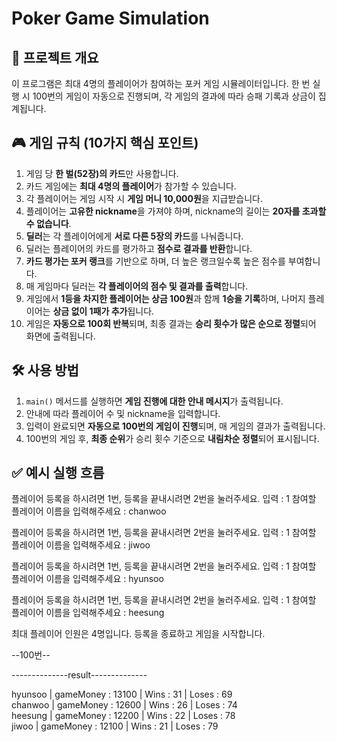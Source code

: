 # Poker Game Simulation

## 📌 프로젝트 개요
이 프로그램은 최대 4명의 플레이어가 참여하는 포커 게임 시뮬레이터입니다. 한 번 실행 시 100번의 게임이 자동으로 진행되며, 각 게임의 결과에 따라 승패 기록과 상금이 집계됩니다.

## 🎮 게임 규칙 (10가지 핵심 포인트)

1. 게임 당 **한 벌(52장)의 카드**만 사용합니다.
2. 카드 게임에는 **최대 4명의 플레이어**가 참가할 수 있습니다.
3. 각 플레이어는 게임 시작 시 **게임 머니 10,000원**을 지급받습니다.
4. 플레이어는 **고유한 nickname**을 가져야 하며, nickname의 길이는 **20자를 초과할 수 없습니다**.
5. **딜러**는 각 플레이어에게 **서로 다른 5장의 카드**를 나눠줍니다.
6. 딜러는 플레이어의 카드를 평가하고 **점수로 결과를 반환**합니다.
7. **카드 평가는 포커 랭크**를 기반으로 하며, 더 높은 랭크일수록 높은 점수를 부여합니다.
8. 매 게임마다 딜러는 **각 플레이어의 점수 및 결과를 출력**합니다.
9. 게임에서 **1등을 차지한 플레이어는 상금 100원**과 함께 **1승을 기록**하며, 나머지 플레이어는 **상금 없이 1패가 추가**됩니다.
10. 게임은 **자동으로 100회 반복**되며, 최종 결과는 **승리 횟수가 많은 순으로 정렬**되어 화면에 출력됩니다.

## 🛠 사용 방법

1. `main()` 메서드를 실행하면 **게임 진행에 대한 안내 메시지**가 출력됩니다.
2. 안내에 따라 플레이어 수 및 nickname을 입력합니다.
3. 입력이 완료되면 **자동으로 100번의 게임이 진행**되며, 매 게임의 결과가 출력됩니다.
4. 100번의 게임 후, **최종 순위**가 승리 횟수 기준으로 **내림차순 정렬**되어 표시됩니다.

## ✅ 예시 실행 흐름

플레이어 등록을 하시려면 1번, 등록을 끝내시려면 2번을 눌러주세요. 
입력 : 1
참여할 플레이어 이름을 입력해주세요 : chanwoo

플레이어 등록을 하시려면 1번, 등록을 끝내시려면 2번을 눌러주세요. 
입력 : 1
참여할 플레이어 이름을 입력해주세요 : jiwoo

플레이어 등록을 하시려면 1번, 등록을 끝내시려면 2번을 눌러주세요. 
입력 : 1
참여할 플레이어 이름을 입력해주세요 : hyunsoo

플레이어 등록을 하시려면 1번, 등록을 끝내시려면 2번을 눌러주세요. 
입력 : 1
참여할 플레이어 이름을 입력해주세요 : heesung

최대 플레이어 인원은 4명입니다. 등록을 종료하고 게임을 시작합니다.

--100번--

--------------result--------------

hyunsoo   | gameMoney : 13100  | Wins : 31  | Loses : 69  
chanwoo   | gameMoney : 12600  | Wins : 26  | Loses : 74  
heesung   | gameMoney : 12200  | Wins : 22  | Loses : 78  
jiwoo     | gameMoney : 12100  | Wins : 21  | Loses : 79  

